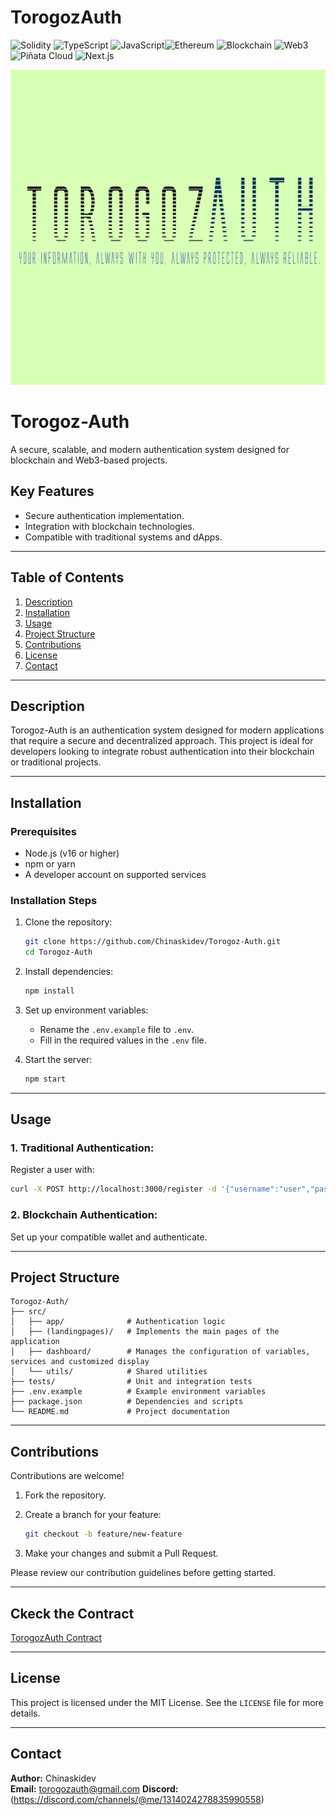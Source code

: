 # TorogozAuth

![Solidity](https://img.shields.io/badge/Solidity-%23363636.svg?style=for-the-badge&logo=solidity&logoColor=white)  ![TypeScript](https://img.shields.io/badge/TypeScript-%23007ACC.svg?style=for-the-badge&logo=typescript&logoColor=white) ![JavaScript](https://img.shields.io/badge/JavaScript-%23F7DF1E.svg?style=for-the-badge&logo=javascript&logoColor=black)![Ethereum](https://img.shields.io/badge/Ethereum-%23454A75.svg?style=for-the-badge&logo=ethereum&logoColor=white) ![Blockchain](https://img.shields.io/badge/Blockchain-%230E76A8.svg?style=for-the-badge&logo=blockchain-dot-com&logoColor=white) ![Web3](https://img.shields.io/badge/Web3-%230E6CC4.svg?style=for-the-badge&logo=web3.js&logoColor=white) ![Piñata Cloud](https://img.shields.io/badge/Piñata%20Cloud-%2300BFFF.svg?style=for-the-badge&logo=pinata&logoColor=white) ![Next.js](https://img.shields.io/badge/Next.js-%23000000.svg?style=for-the-badge&logo=nextdotjs&logoColor=white)



  ![TorogozAuth Logo](./torogozauthlogo20.png)




# Torogoz-Auth

A secure, scalable, and modern authentication system designed for blockchain and Web3-based projects.

## Key Features

- Secure authentication implementation.
- Integration with blockchain technologies.
- Compatible with traditional systems and dApps.

---

## Table of Contents

1. [Description](#description)  
2. [Installation](#installation)  
3. [Usage](#usage)  
4. [Project Structure](#project-structure)  
5. [Contributions](#contributions)  
6. [License](#license)  
7. [Contact](#contact)  

---

## Description

Torogoz-Auth is an authentication system designed for modern applications that require a secure and decentralized approach. This project is ideal for developers looking to integrate robust authentication into their blockchain or traditional projects.

---

## Installation

### Prerequisites

- Node.js (v16 or higher)  
- npm or yarn  
- A developer account on supported services  

### Installation Steps

1. Clone the repository:

   ```bash
   git clone https://github.com/Chinaskidev/Torogoz-Auth.git  
   cd Torogoz-Auth
   ```

2. Install dependencies:

   ```bash
   npm install
   ```

3. Set up environment variables:

   - Rename the `.env.example` file to `.env`.
   - Fill in the required values in the `.env` file.

4. Start the server:

   ```bash
   npm start
   ```

---

## Usage

### 1. Traditional Authentication:

Register a user with:

```bash
curl -X POST http://localhost:3000/register -d '{"username":"user","password":"pass"}'
```

### 2. Blockchain Authentication:

Set up your compatible wallet and authenticate.

---

## Project Structure

```plaintext
Torogoz-Auth/  
├── src/  
│   ├── app/              # Authentication logic  
│   ├── (landingpages)/   # Implements the main pages of the application  
│   ├── dashboard/        # Manages the configuration of variables, services and customized display  
│   └── utils/            # Shared utilities  
├── tests/                # Unit and integration tests  
├── .env.example          # Example environment variables  
├── package.json          # Dependencies and scripts  
└── README.md             # Project documentation  
```

---

## Contributions

Contributions are welcome!

1. Fork the repository.

2. Create a branch for your feature:

   ```bash
   git checkout -b feature/new-feature
   ```

3. Make your changes and submit a Pull Request.

Please review our contribution guidelines before getting started.

---
## Ckeck the Contract



[TorogozAuth Contract](https://sepolia.arbiscan.io/address/0x2148caA89bA15a41310077Bd11aC82859Ee56a27)

---

## License

This project is licensed under the MIT License. See the `LICENSE` file for more details.

---

## Contact

**Author:** Chinaskidev  
**Email:** torogozauth@gmail.com
**Discord:** (https://discord.com/channels/@me/1314024278835990558)

